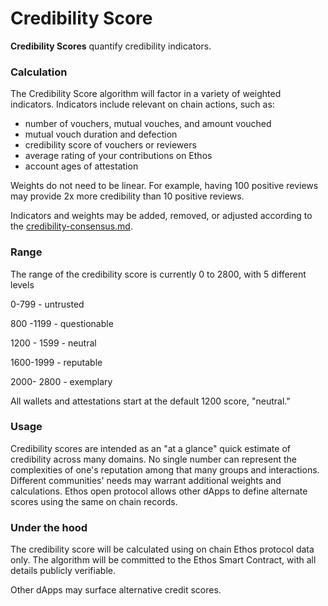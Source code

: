 # Credibility Score

**Credibility Scores** quantify credibility indicators.

### Calculation

The Credibility Score algorithm will factor in a variety of weighted indicators. Indicators include relevant on chain actions, such as:

* number of vouchers, mutual vouches, and amount vouched
* mutual vouch duration and defection&#x20;
* credibility score of vouchers or reviewers
* average rating of your contributions on Ethos
* account ages of attestation

Weights do not need to be linear. For example, having 100 positive reviews may provide 2x more credibility than 10 positive reviews.&#x20;

Indicators and weights may be added, removed, or adjusted according to the [credibility-consensus.md](../governance/credibility-consensus.md "mention").

### Range

The range of the credibility score is currently 0 to 2800, with 5 different levels

0-799 - untrusted

800 -1199 - questionable

1200 - 1599 - neutral

1600-1999 - reputable

2000- 2800 - exemplary

All wallets and attestations start at the default 1200 score, "neutral."

### Usage

Credibility scores are intended as an "at a glance" quick estimate of credibility across many domains. No single number can represent the complexities of one's reputation among that many groups and interactions. Different communities' needs may warrant additional weights and calculations. Ethos open protocol allows other dApps to define alternate scores using the same on chain records.

### Under the hood

The credibility score will be calculated using on chain Ethos protocol data only. The algorithm will be committed to the Ethos Smart Contract, with all details publicly verifiable.&#x20;

Other dApps may surface alternative credit scores.
